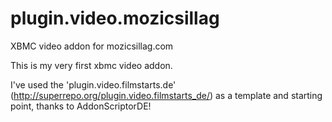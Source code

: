 plugin.video.mozicsillag
========================

XBMC video addon for mozicsillag.com

This is my very first xbmc video addon.

I've used the 'plugin.video.filmstarts.de' (http://superrepo.org/plugin.video.filmstarts_de/) as a template and starting point, thanks to AddonScriptorDE!
